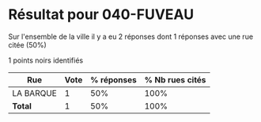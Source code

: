 # Résultat pour 040-FUVEAU

Sur l'ensemble de la ville il y a eu 2 réponses dont 1 réponses avec une rue citée (50%)

1 points noirs identifiés

| Rue | Vote | % réponses | % Nb rues cités|
|-----|------|------------|----------------|
| LA BARQUE | 1 | 50% | 100%|
| **Total** | 1 | 50% | 100%|
